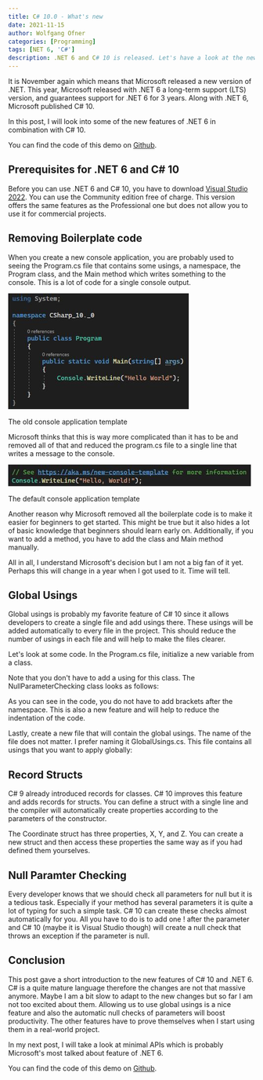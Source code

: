 ```yaml
---
title: C# 10.0 - What's new
date: 2021-11-15
author: Wolfgang Ofner
categories: [Programming]
tags: [NET 6, 'C#']
description: .NET 6 and C# 10 is released. Let's have a look at the new features and how they can make the life of developers easier.
---
```


It is November again which means that Microsoft released a new version of .NET. This year, Microsoft released with .NET 6 a long-term support (LTS) version, and guarantees support for .NET 6 for 3 years. Along with .NET 6, Microsoft published C# 10.

In this post, I will look into some of the new features of .NET 6 in combination with C# 10.

You can find the code of this demo on <a href="https://github.com/WolfgangOfner/CSharp-10.0" target="_blank" rel="noopener noreferrer">Github</a>.

## Prerequisites for .NET 6 and C# 10

Before you can use .NET 6 and C# 10, you have to download <a href="https://visualstudio.microsoft.com/downloads/" target="_blank" rel="noopener noreferrer">Visual Studio 2022</a>. You can use the Community edition free of charge. This version offers the same features as the Professional one but does not allow you to use it for commercial projects.

## Removing Boilerplate code

When you create a new console application, you are probably used to seeing the Program.cs file that contains some usings, a namespace, the Program class, and the Main method which writes something to the console. This is a lot of code for a single console output. 

<div class="col-12 col-sm-10 aligncenter">
  <a href="/assets/img/posts/2021/11/The-old-console-application-template.jpg"><img loading="lazy" src="/assets/img/posts/2021/11/The-old-console-application-template.jpg" alt="The old console application template" /></a>
  
  <p>
   The old console application template
  </p>
</div>

Microsoft thinks that this is way more complicated than it has to be and removed all of that and reduced the program.cs file to a single line that writes a message to the console.

<div class="col-12 col-sm-10 aligncenter">
  <a href="/assets/img/posts/2021/11/The-default-console-application-template.jpg"><img loading="lazy" src="/assets/img/posts/2021/11/The-default-console-application-template.jpg" alt="The default console application template" /></a>
  
  <p>
   The default console application template
  </p>
</div>

Another reason why Microsoft removed all the boilerplate code is to make it easier for beginners to get started. This might be true but it also hides a lot of basic knowledge that beginners should learn early on. Additionally, if you want to add a method, you have to add the class and Main method manually. 

All in all, I understand Microsoft's decision but I am not a big fan of it yet. Perhaps this will change in a year when I got used to it. Time will tell.

## Global Usings

Global usings is probably my favorite feature of C# 10 since it allows developers to create a single file and add usings there. These usings will be added automatically to every file in the project. This should reduce the number of usings in each file and will help to make the files clearer.

Let's look at some code. In the Program.cs file, initialize a new variable from a class.

<script src="https://gist.github.com/WolfgangOfner/49706d00e6fb9ee14c4f40803d799eaa.js"></script>

Note that you don't have to add a using for this class. The NullParameterChecking class looks as follows:

<script src="https://gist.github.com/WolfgangOfner/9325762261a9576c3e8ad40f01d2c0c0.js"></script>

As you can see in the code, you do not have to add brackets after the namespace. This is also a new feature and will help to reduce the indentation of the code.

Lastly, create a new file that will contain the global usings. The name of the file does not matter. I prefer naming it GlobalUsings.cs. This file contains all usings that you want to apply globally:

<script src="https://gist.github.com/WolfgangOfner/f4f987401699825275c2628bb7d38154.js"></script>

## Record Structs

C# 9 already introduced records for classes. C# 10 improves this feature and adds records for structs. You can define a struct with a single line and the compiler will automatically create properties according to the parameters of the constructor.

<script src="https://gist.github.com/WolfgangOfner/7629b8d46802b3591c337a5b91eb6e29.js"></script>

The Coordinate struct has three properties, X, Y, and Z. You can create a new struct and then access these properties the same way as if you had defined them yourselves.

<script src="https://gist.github.com/WolfgangOfner/19f07e7d8daa56cadfd5080d0585c175.js"></script>

## Null Paramter Checking

Every developer knows that we should check all parameters for null but it is a tedious task. Especially if your method has several parameters it is quite a lot of typing for such a simple task. C# 10 can create these checks almost automatically for you. All you have to do is to add one ! after the parameter and C# 10 (maybe it is Visual Studio though) will create a null check that throws an exception if the parameter is null.

<script src="https://gist.github.com/WolfgangOfner/cec0e8146a059808456becf5018804e7.js"></script>

## Conclusion

This post gave a short introduction to the new features of C# 10 and .NET 6. C# is a quite mature language therefore the changes are not that massive anymore. Maybe I am a bit slow to adapt to the new changes but so far I am not too excited about them. Allowing us to use global usings is a nice feature and also the automatic null checks of parameters will boost productivity. The other features have to prove themselves when I start using them in a real-world project. 

In my next post, I will take a look at minimal APIs which is probably Microsoft's most talked about feature of .NET 6. 

You can find the code of this demo on <a href="https://github.com/WolfgangOfner/CSharp-10.0" target="_blank" rel="noopener noreferrer">Github</a>.